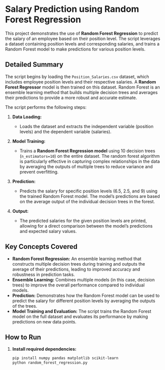 # Salary Prediction using Random Forest Regression

This project demonstrates the use of **Random Forest Regression** to predict the salary of an employee based on their position level. The script leverages a dataset containing position levels and corresponding salaries, and trains a Random Forest model to make predictions for various position levels.

## Detailed Summary

The script begins by loading the `Position_Salaries.csv` dataset, which includes employee position levels and their respective salaries. A **Random Forest Regressor** model is then trained on this dataset. Random Forest is an ensemble learning method that builds multiple decision trees and averages their predictions to provide a more robust and accurate estimate.

The script performs the following steps:

1. **Data Loading:**
   - Loads the dataset and extracts the independent variable (position levels) and the dependent variable (salaries).

2. **Model Training:**
   - Trains a **Random Forest Regression model** using 10 decision trees (`n_estimators=10`) on the entire dataset. The random forest algorithm is particularly effective in capturing complex relationships in the data by averaging the outputs of multiple trees to reduce variance and prevent overfitting.

3. **Prediction:**
   - Predicts the salary for specific position levels (6.5, 2.5, and 9) using the trained Random Forest model. The model’s predictions are based on the average output of the individual decision trees in the forest.

4. **Output:**
   - The predicted salaries for the given position levels are printed, allowing for a direct comparison between the model’s predictions and expected salary values.

## Key Concepts Covered

- **Random Forest Regression:** An ensemble learning method that constructs multiple decision trees during training and outputs the average of their predictions, leading to improved accuracy and robustness in prediction tasks.
- **Ensemble Learning:** Combines multiple models (in this case, decision trees) to improve the overall performance compared to individual models.
- **Prediction:** Demonstrates how the Random Forest model can be used to predict the salary for different position levels by averaging the outputs of the trees.
- **Model Training and Evaluation:** The script trains the Random Forest model on the full dataset and evaluates its performance by making predictions on new data points.

## How to Run

1. **Install required dependencies:**
   ```bash
   pip install numpy pandas matplotlib scikit-learn
   python random_forest_regression.py
